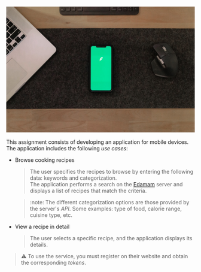 ![Image of the assignment](pexels-andrew-neel-6633920.jpg)

This assignment consists of developing an application for mobile devices. The application includes the following *use cases*:

- Browse cooking recipes

  > The user specifies the recipes to browse by entering the following data: keywords and categorization.  
  > The application performs a search on the [Edamam](https://www.edamam.com/) server and displays a list of recipes that match the criteria.

  > :note: The different categorization options are those provided by the server's *API*. Some examples: type of food, calorie range, cuisine type, etc.

- View a recipe in detail

  > The user selects a specific recipe, and the application displays its details.

> :warning: To use the service, you must register on their website and obtain the corresponding *tokens*.

